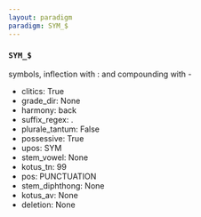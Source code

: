 ```yaml
---
layout: paradigm
paradigm: SYM_$
---
```

### ` SYM_$ `

symbols, inflection with : and compounding with -
* clitics: True
* grade_dir: None
* harmony: back
* suffix_regex: .
* plurale_tantum: False
* possessive: True
* upos: SYM
* stem_vowel: None
* kotus_tn: 99
* pos: PUNCTUATION
* stem_diphthong: None
* kotus_av: None
* deletion: None
